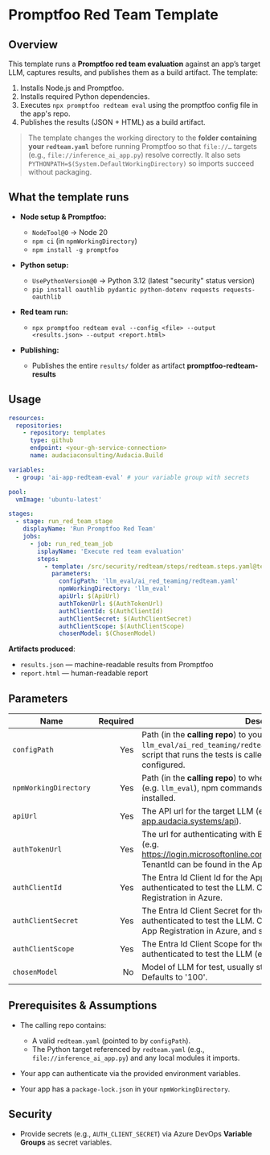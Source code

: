 # Promptfoo Red Team Template

## Overview

This template runs a **Promptfoo red team evaluation** against an app’s target LLM, captures results, and publishes them as a build artifact. The template:

1. Installs Node.js and Promptfoo.
2. Installs required Python dependencies.
3. Executes `npx promptfoo redteam eval` using the promptfoo config file in the app's repo.
4. Publishes the results (JSON + HTML) as a build artifact.

> The template changes the working directory to the **folder containing your `redteam.yaml`** before running Promptfoo so that `file://…` targets (e.g., `file://inference_ai_app.py`) resolve correctly.
> It also sets `PYTHONPATH=$(System.DefaultWorkingDirectory)` so imports succeed without packaging.

## What the template runs

- **Node setup & Promptfoo:**

  - `NodeTool@0` → Node 20
  - `npm ci` (in `npmWorkingDirectory`)
  - `npm install -g promptfoo`

- **Python setup:**

  - `UsePythonVersion@0` → Python 3.12 (latest "security" status version)
  - `pip install oauthlib pydantic python-dotenv requests requests-oauthlib`

- **Red team run:**

  - `npx promptfoo redteam eval --config <file> --output <results.json> --output <report.html>`

- **Publishing:**

  - Publishes the entire `results/` folder as artifact **promptfoo-redteam-results**

## Usage

```yaml
resources:
  repositories:
    - repository: templates
      type: github
      endpoint: <your-gh-service-connection>
      name: audaciaconsulting/Audacia.Build

variables:
  - group: 'ai-app-redteam-eval' # your variable group with secrets

pool:
  vmImage: 'ubuntu-latest'

stages:
  - stage: run_red_team_stage
    displayName: 'Run Promptfoo Red Team'
    jobs:
      - job: run_red_team_job
        isplayName: 'Execute red team evaluation'
        steps:
          - template: /src/security/redteam/steps/redteam.steps.yaml@templates
            parameters:
              configPath: 'llm_eval/ai_red_teaming/redteam.yaml'
              npmWorkingDirectory: 'llm_eval'
              apiUrl: $(ApiUrl)
              authTokenUrl: $(AuthTokenUrl)
              authClientId: $(AuthClientId)
              authClientSecret: $(AuthClientSecret)
              authClientScope: $(AuthClientScope)
              chosenModel: $(ChosenModel)
```

**Artifacts produced**:

- `results.json` — machine-readable results from Promptfoo
- `report.html` — human-readable report

## Parameters

| Name                  | Required | Description                                                                                                                                                                                               |
| --------------------- | -------: | --------------------------------------------------------------------------------------------------------------------------------------------------------------------------------------------------------- |
| `configPath`          |      Yes | Path (in the **calling repo**) to your red team config (e.g. `llm_eval/ai_red_teaming/redteam.yaml`). This is where the python script that runs the tests is called from, and any plugins are configured. |
| `npmWorkingDirectory` |      Yes | Path (in the **calling repo**) to where your `package-lock.json` lives (e.g. `llm_eval`), npm commands run there and promptfoo is installed.                                                              |
| `apiUrl`              |      Yes | The API url for the target LLM (e.g. https://ai-app.audacia.systems/api).                                                                                                                                 |
| `authTokenUrl`        |      Yes | The url for authenticating with Entra Id in order to test the LLM (e.g. https://login.microsoftonline.com/{{TenantId}}/oauth2/v2.0/token). TenantId can be found in the App Registration in Azure.        |
| `authClientId`        |      Yes | The Entra Id Client Id for the App Registration, in order to be authenticated to test the LLM. Client Id can be found in the App Registration in Azure.                                                   |
| `authClientSecret`    |      Yes | The Entra Id Client Secret for the App Registration, in order to be authenticated to test the LLM. Client Secret can be created in the App Registration in Azure, and should be stored in Keeper.         |
| `authClientScope`     |      Yes | The Entra Id Client Scope for the App Registration, in order to be authenticated to test the LLM (e.g. api://{{ClientId}}/.default).                                                                      |
| `chosenModel`         |       No | Model of LLM for test, usually stored as an enum in the app. Defaults to '100'.                                                                                                                           |

## Prerequisites & Assumptions

- The calling repo contains:

  - A valid `redteam.yaml` (pointed to by `configPath`).
  - The Python target referenced by `redteam.yaml` (e.g., `file://inference_ai_app.py`) and any local modules it imports.

- Your app can authenticate via the provided environment variables.
- Your app has a `package-lock.json` in your `npmWorkingDirectory`.

## Security

- Provide secrets (e.g., `AUTH_CLIENT_SECRET`) via Azure DevOps **Variable Groups** as secret variables.
